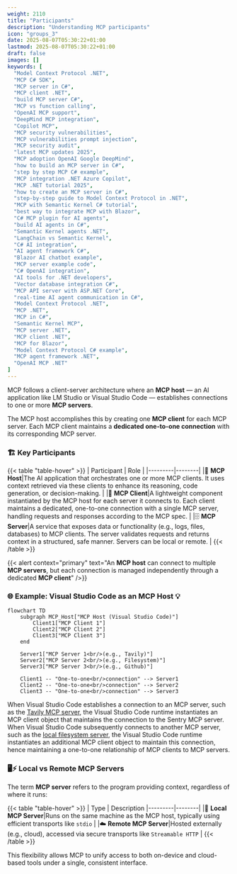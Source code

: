 ```yaml
---
weight: 2110
title: "Participants"
description: "Understanding MCP participants"
icon: "groups_3"
date: 2025-08-07T05:30:22+01:00
lastmod: 2025-08-07T05:30:22+01:00
draft: false
images: []
keywords: [
  "Model Context Protocol .NET",
  "MCP C# SDK",
  "MCP server in C#",
  "MCP client .NET",
  "build MCP server C#",
  "MCP vs function calling",
  "OpenAI MCP support",
  "DeepMind MCP integration",
  "Copilot MCP",
  "MCP security vulnerabilities",
  "MCP vulnerabilities prompt injection",
  "MCP security audit",
  "latest MCP updates 2025",
  "MCP adoption OpenAI Google DeepMind",
  "how to build an MCP server in C#",
  "step by step MCP C# example",
  "MCP integration .NET Azure Copilot",
  "MCP .NET tutorial 2025",
  "how to create an MCP server in C#",
  "step-by-step guide to Model Context Protocol in .NET",
  "MCP with Semantic Kernel C# tutorial",
  "best way to integrate MCP with Blazor",
  "C# MCP plugin for AI agents",
  "build AI agents in C#",
  "Semantic Kernel agents .NET",
  "LangChain vs Semantic Kernel",
  "C# AI integration",
  "AI agent framework C#",
  "Blazor AI chatbot example",
  "MCP server example code",
  "C# OpenAI integration",
  "AI tools for .NET developers",
  "Vector database integration C#",
  "MCP API server with ASP.NET Core",
  "real-time AI agent communication in C#",
  "Model Context Protocol .NET",
  "MCP .NET",
  "MCP in C#",
  "Semantic Kernel MCP",
  "MCP server .NET",
  "MCP client .NET",
  "MCP for Blazor",
  "Model Context Protocol C# example",
  "MCP agent framework .NET",
  "OpenAI MCP .NET"
]
---
```


MCP follows a client-server architecture where an **MCP host** — an AI application like LM Studio or Visual Studio Code — establishes connections to one or more **MCP servers**. 

The MCP host accomplishes this by creating one **MCP client** for each MCP server. Each MCP client maintains a **dedicated one-to-one connection** with its corresponding MCP server.

### 🏗️ Key Participants 


{{< table "table-hover" >}}
| Participant | Role |
|---------|--------|
|🤖 **MCP Host**|The AI application that orchestrates one or more MCP clients. It uses context retrieved via these clients to enhance its reasoning, code generation, or decision-making.
 |
|🔄 **MCP Client**|A lightweight component instantiated by the MCP host for each server it connects to. Each client maintains a dedicated, one-to-one connection with a single MCP server, handling requests and responses according to the MCP spec.
 |
|🗄️ **MCP Server**|A service that exposes data or functionality (e.g., logs, files, databases) to MCP clients. The server validates requests and returns context in a structured, safe manner. Servers can be local or remote.
 |
{{< /table >}}

{{< alert context="primary" text="An **MCP host** can connect to multiple **MCP servers**, but each connection is managed independently through a dedicated **MCP client**" />}}

### 🌐 Example: Visual Studio Code as an MCP Host 💡

```mermaid
flowchart TD
    subgraph MCP_Host["MCP Host (Visual Studio Code)"]
        Client1["MCP Client 1"]
        Client2["MCP Client 2"]
        Client3["MCP Client 3"]
    end

    Server1["MCP Server 1<br/>(e.g., Tavily)"]
    Server2["MCP Server 2<br/>(e.g., Filesystem)"]
    Server3["MCP Server 3<br/>(e.g., Github)"]

    Client1 -- "One-to-one<br/>connection" --> Server1
    Client2 -- "One-to-one<br/>connection" --> Server2
    Client3 -- "One-to-one<br/>connection" --> Server3

``` 
When Visual Studio Code establishes a connection to an MCP server, such as the [Tavily MCP server](https://www.nuget.org/packages/Tavily.McpServer/0.2.0-beta), the Visual Studio Code runtime instantiates an MCP client object that maintains the connection to the Sentry MCP server. When Visual Studio Code subsequently connects to another MCP server, such as the [local filesystem server](https://github.com/modelcontextprotocol/servers/tree/main/src/filesystem), the Visual Studio Code runtime instantiates an additional MCP client object to maintain this connection, hence maintaining a one-to-one relationship of MCP clients to MCP servers.

### 🖥️⚡ Local vs Remote MCP Servers
The term **MCP server** refers to the program providing context, regardless of where it runs:

{{< table "table-hover" >}}
| Type | Description
|---------|--------|
|💾 **Local MCP Server**|Runs on the same machine as the MCP host, typically using efficient transports like `stdio`
 |
|☁️ **Remote MCP Server**|Hosted externally (e.g., cloud), accessed via secure transports like `Streamable HTTP`
 |
{{< /table >}}

This flexibility allows MCP to unify access to both on-device and cloud-based tools under a single, consistent interface.

